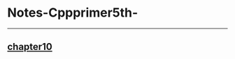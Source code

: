 # Notes-Cppprimer5th-

---

## [chapter10](https://github.com/lao1ian/Notes-Cppprimer5th-/blob/master/Chapter%2010%20Generic%20Algorithms)
